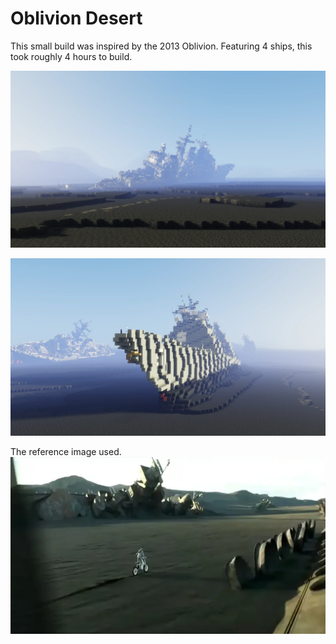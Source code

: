 # Oblivion Desert

This small build was inspired by the 2013 Oblivion. Featuring 4 ships, this took roughly 4 hours to build.

![image](/img/about-willatronix/hobbies/games/minecraft/builds/oblivion-desert-1.webp)

![image](/img/about-willatronix/hobbies/games/minecraft/builds/oblivion-desert-3.webp)

The reference image used.
![image](/img/about-willatronix/hobbies/games/minecraft/builds/oblivion-desert-2.webp)